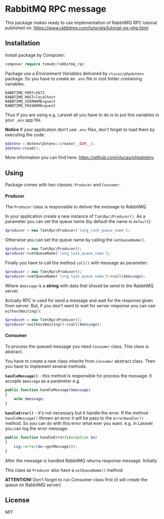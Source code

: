 # RabbitMQ RPC message 

This package makes ready to use implementation of RabbitMQ RPC tutorial published on:
https://www.rabbitmq.com/tutorials/tutorial-six-php.html

## Installation
Install package by Composer:
```php
composer require tzmudz/rabbitmq_rpc
```
Package use a *Environment Variables* delivered by `vlucas/phpdotenv` package. So 
you have to create an `.env` file in root folder containing variables:

```dotenv
RABBTIMQ_PORT=5672
RABBTIMQ_HOST=localhost
RABBTIMQ_USERNAME=guest
RABBTIMQ_PASSWORD=guest
```

Thus if you are using e.g. Laravel all you have to do is to put this variables in your `.env` 
app file.

**Notice** If your application don't use `.env` files, don't forget to load them by executing the code:
```php
$dotenv = Dotenv\Dotenv::create(__DIR__);
$dotenv->load();
```
More information you can find here: https://github.com/vlucas/phpdotenv

## Using
Package comes with two classes: `Producer` and `Consumer`. 

#### Producer
The `Producer` class is responsible to deliver the message to RabbtiMQ. 

In your application 
create a new instance of `Tzm\Rpc\Producer()`. As a parameter you can set the queue name 
(by default the name is `default`):

```php
$producer = new Tzm\Rpc\Producer('long_task_queue_name');
``` 

Otherwise you can set the queue name by calling the 
`setQueueName()`. 

```php
$producer = new Tzm\Rpc\Producer();
$producer->setQueueName('long_task_queue_name');
```

Finally you have to call the method `call()` with message as parameter:

```php
$producer = new Tzm\Rpc\Producer();
$producer->setQueueName('long_task_queue_name')->call($message);
```

Where `$message` is a **string** with data that should be send to the RabbtiMQ server. 

Actually RPC is used for send a message and wait for the response given from server. But, if you don't 
want to wait for server response you can use `withoutWaiting()`:
```php
$producet = new Tzm\Rpc\Producer();
$producer->withoutWaiting()->call($message);
```

#### Consumer
To process the queued message you need `Consumer` class. This class is abstract. 

You have to create a new class inherits from `Consumer` abstract class. Then you have to implement 
several methods.

**`handleMessage()`** - this method is responsible for process the message. It accepts `$message` as 
a parameter e.g.
```php
public function handleMessage($message)
{
    echo $message;
}
```
**`handleError()`** - it's not necessary but it handle the error. If the method `handleMessage()` thrown an
error it will be pass to the `errorHandler()` method. So you can do with this error what ever you want. 
e.g. in Laravel you can log the error message:
```php
public function handleError(\Exception $e)
{
    Log::error($e->getMessage());
}
``` 

After the message is handled RabbitMQ returns response message. Initially


This class as `Producer` also have a `setQueueName()` method. 


**ATTENTION!**
Don't forget to run Consumer class first (it will create the queue on RabbitMQ server)

## License 
MIT



